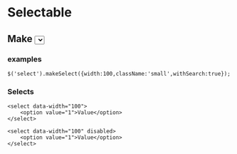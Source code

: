 # Selectable


## Make <select> more beauty by jQuery


### examples
```
$('select').makeSelect({width:100,className:'small',withSearch:true});
```


### Selects
```
<select data-width="100">
	<option value="1">Value</option>
</select>
```

```
<select data-width="100" disabled>
	<option value="1">Value</option>
</select>
```